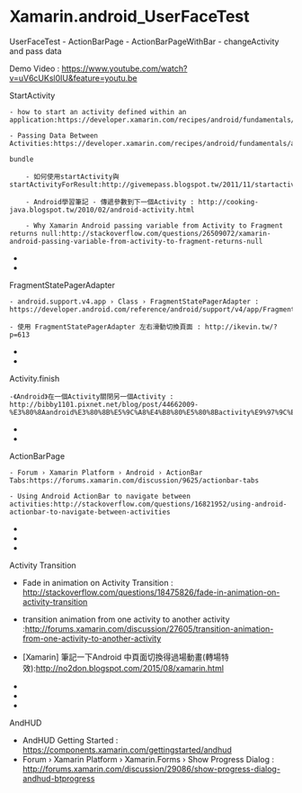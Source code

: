# Xamarin.android_UserFaceTest
UserFaceTest - ActionBarPage - ActionBarPageWithBar - changeActivity and pass data

Demo Video : https://www.youtube.com/watch?v=uV6cUKsl0IU&feature=youtu.be

StartActivity
	
	- how to start an activity defined within an application:https://developer.xamarin.com/recipes/android/fundamentals/activity/start_an_activity/
	
	- Passing Data Between Activities:https://developer.xamarin.com/recipes/android/fundamentals/activity/pass_data_between_activity/
	
	bundle
		
		- 如何使用startActivity與startActivityForResult:http://givemepass.blogspot.tw/2011/11/startactivitystartactivityforresult.html
		
		- Android學習筆記 - 傳遞參數到下一個Activity : http://cooking-java.blogspot.tw/2010/02/android-activity.html
		
		- Why Xamarin Android passing variable from Activity to Fragment returns null:http://stackoverflow.com/questions/26509072/xamarin-android-passing-variable-from-activity-to-fragment-returns-null

-
-

FragmentStatePagerAdapter
	
	- android.support.v4.app › Class › FragmentStatePagerAdapter : https://developer.android.com/reference/android/support/v4/app/FragmentStatePagerAdapter.html
	
	- 使用 FragmentStatePagerAdapter 左右滑動切換頁面 : http://ikevin.tw/?p=613

-
-

Activity.finish
	
	-《Android》在一個Activity關閉另一個Activity : http://bibby1101.pixnet.net/blog/post/44662009-%E3%80%8Aandroid%E3%80%8B%E5%9C%A8%E4%B8%80%E5%80%8Bactivity%E9%97%9C%E9%96%89%E5%8F%A6%E4%B8%80%E5%80%8Bactivity

-
-

ActionBarPage
	
	- Forum › Xamarin Platform › Android › ActionBar Tabs:https://forums.xamarin.com/discussion/9625/actionbar-tabs
	
	- Using Android ActionBar to navigate between activities:http://stackoverflow.com/questions/16821952/using-android-actionbar-to-navigate-between-activities
-
-
-

Activity Transition	

	
- Fade in animation on Activity Transition : http://stackoverflow.com/questions/18475826/fade-in-animation-on-activity-transition
- transition animation from one activity to another activity :http://forums.xamarin.com/discussion/27605/transition-animation-from-one-activity-to-another-activity
- [Xamarin] 筆記一下Android 中頁面切換得過場動畫(轉場特效):http://no2don.blogspot.com/2015/08/xamarin.html

-
-
-
	
AndHUD
	
- AndHUD Getting Started : https://components.xamarin.com/gettingstarted/andhud
- Forum › Xamarin Platform › Xamarin.Forms › Show Progress Dialog : http://forums.xamarin.com/discussion/29086/show-progress-dialog-andhud-btprogress
